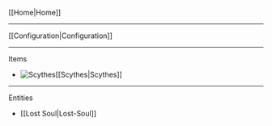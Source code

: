 [[Home|Home]]
_ _ _
[[Configuration|Configuration]]
_ _ _
Items
* ![Scythes](https://github.com/Pyrofab/Dissolution/blob/1.12/src/main/resources/assets/dissolution/textures/items/grand_faux.png)[[Scythes|Scythes]]

_ _ _
Entities
* [[Lost Soul|Lost-Soul]]
